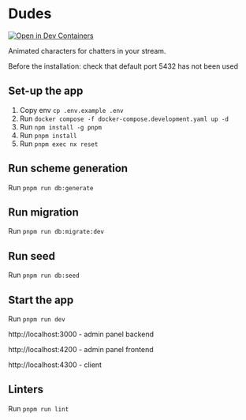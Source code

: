 # Dudes

[![Open in Dev Containers](https://img.shields.io/static/v1?label=Dev%20Containers&message=Open&color=blue&logo=visualstudiocode)](https://vscode.dev/redirect?url=vscode://ms-vscode-remote.remote-containers/cloneInVolume?url=https://github.com/inferst/dudes)

Animated characters for chatters in your stream.

Before the installation: check that default port 5432 has not been used

## Set-up the app

1. Copy env `cp .env.example .env`
2. Run `docker compose -f docker-compose.development.yaml up -d`
3. Run `npm install -g pnpm`
4. Run `pnpm install`
5. Run `pnpm exec nx reset`

## Run scheme generation

Run `pnpm run db:generate`

## Run migration

Run `pnpm run db:migrate:dev`

## Run seed

Run `pnpm run db:seed`

## Start the app

Run `pnpm run dev`

http://localhost:3000 - admin panel backend

http://localhost:4200 - admin panel frontend

http://localhost:4300 - client

## Linters

Run `pnpm run lint`
